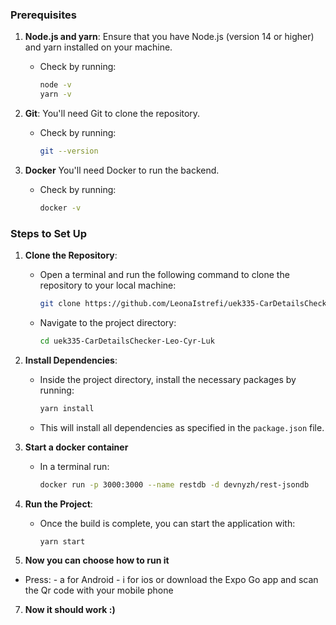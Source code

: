 ### Prerequisites
1. **Node.js and yarn**: Ensure that you have Node.js (version 14 or higher) and yarn installed on your machine.
   - Check by running:
     ```bash
     node -v
     yarn -v
     ```
2. **Git**: You'll need Git to clone the repository.
   - Check by running:
     ```bash
     git --version
     ```

3. **Docker** You'll need Docker to run the backend.
   - Check by running:
      ```bash
     docker -v
     ```

### Steps to Set Up

1. **Clone the Repository**:
   - Open a terminal and run the following command to clone the repository to your local machine:
     ```bash
     git clone https://github.com/LeonaIstrefi/uek335-CarDetailsChecker-Leo-Cyr-Luk.git
     ```
   - Navigate to the project directory:
     ```bash
     cd uek335-CarDetailsChecker-Leo-Cyr-Luk
     ```

2. **Install Dependencies**:
   - Inside the project directory, install the necessary packages by running:
     ```bash
     yarn install
     ```
   - This will install all dependencies as specified in the `package.json` file.

3. **Start a docker container**
   - In a terminal run:
      ```bash
     docker run -p 3000:3000 --name restdb -d devnyzh/rest-jsondb
     ```

5. **Run the Project**:
   - Once the build is complete, you can start the application with:
     ```bash
     yarn start
     ```
6. **Now you can choose how to run it**
  - Press: - a for Android
           - i for ios
  or download the Expo Go app and scan the Qr code with your mobile phone

7. **Now it should work :)**
